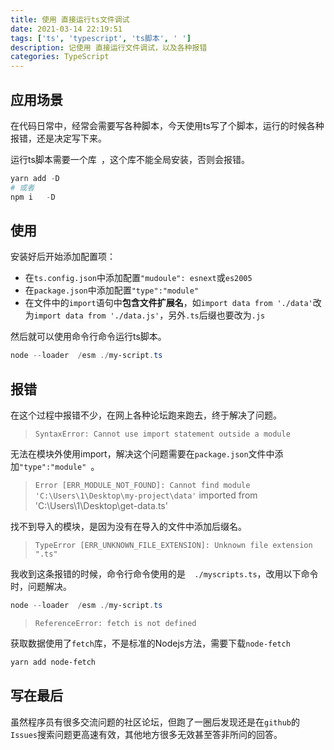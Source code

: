 ```yaml
---
title: 使用 直接运行ts文件调试
date: 2021-03-14 22:19:51
tags: ['ts', 'typescript', 'ts脚本', ' ']
description: 记使用 直接运行文件调试，以及各种报错
categories: TypeScript
---
```


## 应用场景

在代码日常中，经常会需要写各种脚本，今天使用ts写了个脚本，运行的时候各种报错，还是决定写下来。

运行ts脚本需要一个库` `，这个库不能全局安装，否则会报错。

``` powershell
yarn add -D  
# 或者
npm i   -D
```

## 使用

安装好后开始添加配置项：

- 在`ts.config.json`中添加配置`"mudoule": esnext`或`es2005`
- 在`package.json`中添加配置`"type":"module" `
- 在文件中的`import`语句中**包含文件扩展名**，如`import data from './data'`改为`import data from './data.js'`，另外`.ts`后缀也要改为`.js`

然后就可以使用命令行命令运行ts脚本。

``` powershell
node --loader  /esm ./my-script.ts
```

## 报错

在这个过程中报错不少，在网上各种论坛跑来跑去，终于解决了问题。

> `SyntaxError: Cannot use import statement outside a module`

无法在模块外使用import，解决这个问题需要在`package.json`文件中添加`"type":"module" `。

> `Error [ERR_MODULE_NOT_FOUND]: Cannot find module 'C:\Users\1\Desktop\my-project\data'` imported from 'C:\Users\1\Desktop\get-data.ts'

找不到导入的模块，是因为没有在导入的文件中添加后缀名。

> `TypeError [ERR_UNKNOWN_FILE_EXTENSION]: Unknown file extension ".ts"`

我收到这条报错的时候，命令行命令使用的是`  ./myscripts.ts`，改用以下命令时，问题解决。

``` powershell
node --loader  /esm ./my-script.ts
```

> `ReferenceError: fetch is not defined`

获取数据使用了`fetch`库，不是标准的Nodejs方法，需要下载`node-fetch`

``` powershell
yarn add node-fetch
```

## 写在最后

虽然程序员有很多交流问题的社区论坛，但跑了一圈后发现还是在`github`的`Issues`搜索问题更高速有效，其他地方很多无效甚至答非所问的回答。